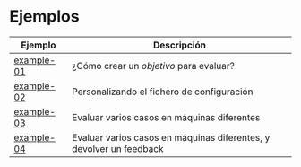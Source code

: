 
# Ejemplos

|Ejemplo  | Descripción |
|-------- |------------ |
|[example-01](01/README.md) | ¿Cómo crear un *objetivo* para evaluar? |
|[example-02](02/README.md) | Personalizando el fichero de configuración |
|[example-03](03/README.md) | Evaluar varios casos en máquinas diferentes |
|[example-04](04/README.md) | Evaluar varios casos en máquinas diferentes, y devolver un feedback |
